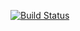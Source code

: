 [![Build Status](https://travis-ci.org/kate-lozovaya/lab05.svg?branch=master)](https://travis-ci.org/kate-lozovaya/lab07)
